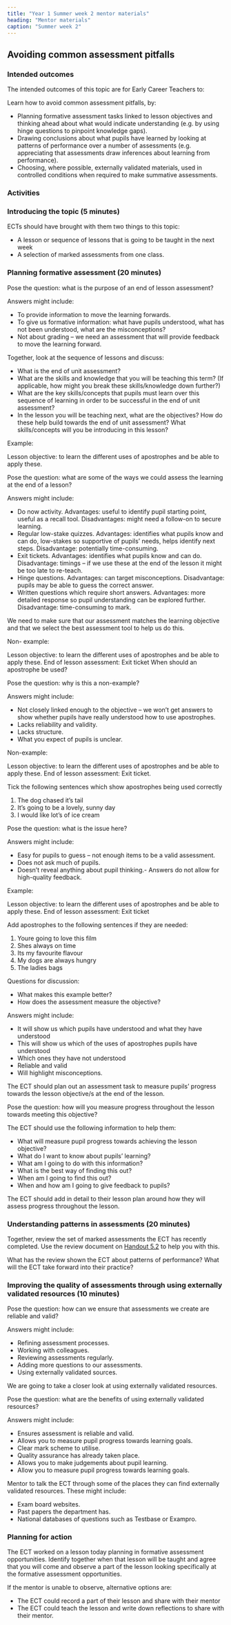 ```yaml
---
title: "Year 1 Summer week 2 mentor materials"
heading: "Mentor materials"
caption: "Summer week 2"
---
```


## Avoiding common assessment pitfalls

### Intended outcomes

The intended outcomes of this topic are for Early Career Teachers to:

Learn how to avoid common assessment pitfalls, by:

- Planning formative assessment tasks linked to lesson objectives and thinking ahead about what would indicate understanding (e.g. by using hinge questions to pinpoint knowledge gaps).
- Drawing conclusions about what pupils have learned by looking at patterns of performance over a number of assessments (e.g. appreciating that assessments draw inferences about learning from performance).
- Choosing, where possible, externally validated materials, used in controlled conditions when required to make summative assessments.

### Activities

### Introducing the topic (5 minutes)

ECTs should have brought with them two things to this topic:

- A lesson or sequence of lessons that is going to be taught in the next week
- A selection of marked assessments from one class.

### Planning formative assessment (20 minutes)

Pose the question: what is the purpose of an end of lesson assessment?

Answers might include:

- To provide information to move the learning forwards.
- To give us formative information: what have pupils understood, what has not been understood, what are the misconceptions?
- Not about grading – we need an assessment that will provide feedback to move the learning forward.

Together, look at the sequence of lessons and discuss:

- What is the end of unit assessment?
- What are the skills and knowledge that you will be teaching this term? (If applicable, how might you break these skills/knowledge down further?)
- What are the key skills/concepts that pupils must learn over this sequence of learning in order to be successful in the end of unit assessment?
- In the lesson you will be teaching next, what are the objectives? How do these help build towards the end of unit assessment? What skills/concepts will you be introducing in this lesson?

Example:

Lesson objective: to learn the different uses of apostrophes and be able to apply these.

Pose the question: what are some of the ways we could assess the learning at the end of a lesson?

Answers might include:

- Do now activity. Advantages: useful to identify pupil starting point, useful as a recall tool. Disadvantages: might need a follow-on to secure learning.
- Regular low-stake quizzes. Advantages: identifies what pupils know and can do, low-stakes so supportive of pupils’ needs, helps identify next steps. Disadvantage: potentially time-consuming.
- Exit tickets. Advantages: identifies what pupils know and can do. Disadvantage: timings – if we use these at the end of the lesson it might be too late to re-teach.
- Hinge questions. Advantages: can target misconceptions. Disadvantage: pupils may be able to guess the correct answer.
- Written questions which require short answers. Advantages: more detailed response so pupil understanding can be explored further. Disadvantage: time-consuming to mark.

We need to make sure that our assessment matches the learning objective and that we select the best assessment tool to help us do this.

Non- example:

Lesson objective: to learn the different uses of apostrophes and be able to apply these.
End of lesson assessment: Exit ticket
When should an apostrophe be used?

Pose the question: why is this a non-example?

Answers might include:

- Not closely linked enough to the objective – we won’t get answers to show whether pupils have really understood how to use apostrophes.
- Lacks reliability and validity.
- Lacks structure.
- What you expect of pupils is unclear.

Non-example:

Lesson objective: to learn the different uses of apostrophes and be able to apply these.
End of lesson assessment: Exit ticket.

Tick the following sentences which show apostrophes being used correctly

1. The dog chased it’s tail
2. It’s going to be a lovely, sunny day
3. I would like lot’s of ice cream

Pose the question: what is the issue here?

Answers might include:

- Easy for pupils to guess – not enough items to be a valid assessment.
- Does not ask much of pupils.
- Doesn’t reveal anything about pupil thinking.- Answers do not allow for high-quality feedback.

Example:

Lesson objective: to learn the different uses of apostrophes and be able to apply these.
End of lesson assessment: Exit ticket

Add apostrophes to the following sentences if they are needed:

1. Youre going to love this film
2. Shes always on time
3. Its my favourite flavour
4. My dogs are always hungry
5. The ladies bags

Questions for discussion:

- What makes this example better?
- How does the assessment measure the objective?

Answers might include:

- It will show us which pupils have understood and what they have understood
- This will show us which of the uses of apostrophes pupils have understood
- Which ones they have not understood
- Reliable and valid
- Will highlight misconceptions.

The ECT should plan out an assessment task to measure pupils’ progress towards the lesson objective/s at the end of the lesson.

Pose the question: how will you measure progress throughout the lesson towards meeting this objective?

The ECT should use the following information to help them:

- What will measure pupil progress towards achieving the lesson objective?
- What do I want to know about pupils’ learning?
- What am I going to do with this information?
- What is the best way of finding this out?
- When am I going to find this out?
- When and how am I going to give feedback to pupils?

The ECT should add in detail to their lesson plan around how they will assess progress throughout the lesson.

### Understanding patterns in assessments (20 minutes)

Together, review the set of marked assessments the ECT has recently completed. Use the review document on [Handout 5.2](/assets/materials/edt-Block-5-mentor-handout-5.3.pdf) to help you with this.

What has the review shown the ECT about patterns of performance? What will the ECT take forward into their practice?

### Improving the quality of assessments through using externally validated resources (10 minutes)

Pose the question: how can we ensure that assessments we create are reliable and valid?

Answers might include:

- Refining assessment processes.
- Working with colleagues.
- Reviewing assessments regularly.
- Adding more questions to our assessments.
- Using externally validated sources.

We are going to take a closer look at using externally validated resources.

Pose the question: what are the benefits of using externally validated resources?

Answers might include:

- Ensures assessment is reliable and valid.
- Allows you to measure pupil progress towards learning goals.
- Clear mark scheme to utilise.
- Quality assurance has already taken place.
- Allows you to make judgements about pupil learning.
- Allow you to measure pupil progress towards learning goals.

Mentor to talk the ECT through some of the places they can find externally validated resources. These might include:

- Exam board websites.
- Past papers the department has.
- National databases of questions such as Testbase or Exampro.

### Planning for action

The ECT worked on a lesson today planning in formative assessment opportunities. Identify together when that lesson will be taught and agree that you will come and observe a part of the lesson looking specifically at the formative assessment opportunities.

If the mentor is unable to observe, alternative options are:

- The ECT could record a part of their lesson and share with their mentor
- The ECT could teach the lesson and write down reflections to share with their mentor.
